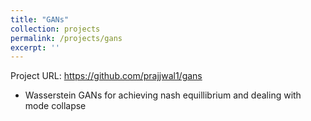 ```yaml
---
title: "GANs"
collection: projects
permalink: /projects/gans
excerpt: ''
---
```


Project URL: https://github.com/prajjwal1/gans

- Wasserstein GANs for achieving nash equillibrium and dealing with mode collapse